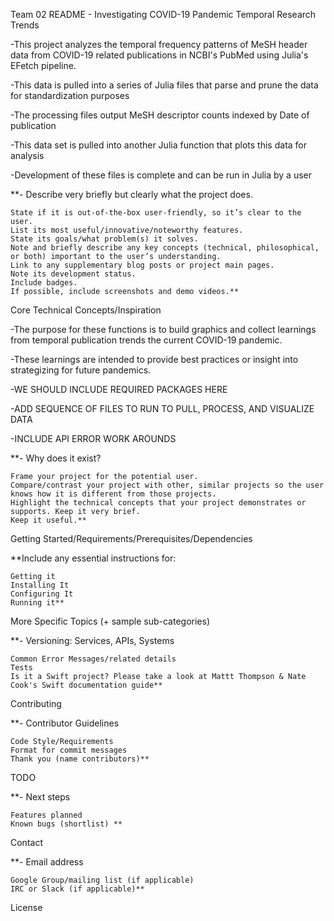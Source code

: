 Team 02 README - Investigating COVID-19 Pandemic Temporal Research Trends

-This project analyzes the temporal frequency patterns of MeSH header data from COVID-19 related publications in NCBI's PubMed using Julia's EFetch pipeline. 

-This data is pulled into a series of Julia files that parse and prune the data for standardization purposes

-The processing files output MeSH descriptor counts indexed by Date of publication

-This data set is pulled into another Julia function that plots this data for analysis

-Development of these files is complete and can be run in Julia by a user

**- Describe very briefly but clearly what the project does.

    State if it is out-of-the-box user-friendly, so it’s clear to the user.
    List its most useful/innovative/noteworthy features.
    State its goals/what problem(s) it solves.
    Note and briefly describe any key concepts (technical, philosophical, or both) important to the user’s understanding.
    Link to any supplementary blog posts or project main pages.
    Note its development status.
    Include badges.
    If possible, include screenshots and demo videos.**

Core Technical Concepts/Inspiration

-The purpose for these functions is to build graphics and collect learnings from temporal publication trends the current COVID-19 pandemic.

-These learnings are intended to provide best practices or insight into strategizing for future pandemics.

-WE SHOULD INCLUDE REQUIRED PACKAGES HERE

-ADD SEQUENCE OF FILES TO RUN TO PULL, PROCESS, AND VISUALIZE DATA

-INCLUDE API ERROR WORK AROUNDS

**- Why does it exist?

    Frame your project for the potential user.
    Compare/contrast your project with other, similar projects so the user knows how it is different from those projects.
    Highlight the technical concepts that your project demonstrates or supports. Keep it very brief.
    Keep it useful.**

Getting Started/Requirements/Prerequisites/Dependencies

**Include any essential instructions for:

    Getting it
    Installing It
    Configuring It
    Running it**

More Specific Topics (+ sample sub-categories)

**- Versioning: Services, APIs, Systems

    Common Error Messages/related details
    Tests
    Is it a Swift project? Please take a look at Mattt Thompson & Nate Cook's Swift documentation guide**

Contributing

**- Contributor Guidelines

    Code Style/Requirements
    Format for commit messages
    Thank you (name contributors)**

TODO

**- Next steps

    Features planned
    Known bugs (shortlist) **

Contact

**- Email address

    Google Group/mailing list (if applicable)
    IRC or Slack (if applicable)**

License

